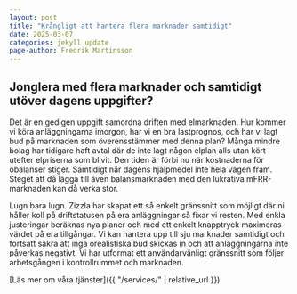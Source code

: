 ```yaml
---
layout: post
title: "Krångligt att hantera flera marknader samtidigt"
date: 2025-03-07
categories: jekyll update
page-author: Fredrik Martinsson
---
```


## Jonglera med flera marknader och samtidigt utöver dagens uppgifter?
Det är en gedigen uppgift samordna driften med elmarknaden. Hur kommer vi köra anläggningarna imorgon, har vi en bra lastprognos, och har vi lagt bud på marknaden
som överensstämmer med denna plan? Många mindre bolag har tidigare haft avtal där de inte lagt någon elplan alls utan kört utefter elpriserna som blivit. Den tiden
är förbi nu när kostnaderna för obalanser stiger. Samtidigt når dagens hjälpmedel inte hela vägen fram. Steget att då lägga till även balansmarknaden med den lukrativa mFRR-marknaden kan då verka stor.

Lugn bara lugn. Zizzla har skapat ett så enkelt gränssnitt som möjligt där ni håller koll på driftstatusen på era anläggningar så fixar vi resten. Med enkla
justeringar beräknas nya planer och med ett enkelt knapptryck maximeras värdet på era tillgångar. Vi kan hantera upp till sju marknader samtidigt och fortsatt säkra
att inga orealistiska bud skickas in och att anläggningarna inte påverkas negativt. 
Vi har utformat ett användarvänligt gränssnitt som följer arbetsgången i kontrollrummet och marknaden. 

[Läs mer om våra tjänster]({{ "/services/" | relative_url }})




